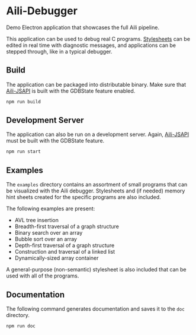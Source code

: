 # Aili-Debugger

Demo Electron application that showcases the full Aili pipeline.

This application can be used to debug real C programs.
[Stylesheets](../style) can be edited in real time
with diagnostic messages, and applications can be stepped
through, like in a typical debugger.

## Build

The application can be packaged into distributable binary.
Make sure that [Aili-JSAPI](../jsapi/README.md#generate-node-package)
is built with the GDBState feature enabled.

```sh
npm run build
```

## Development Server

The application can also be run on a development server.
Again, [Aili-JSAPI](../jsapi/README.md#generate-node-package)
must be built with the GDBState feature.

```sh
npm run start
```

## Examples

The `examples` directory contains an assortment of small programs
that can be visualized with the Aili debugger.
Stylesheets and (if needed) memory hint sheets created for the specific
programs are also included.

The following examples are present:

- AVL tree insertion
- Breadth-first traversal of a graph structure
- Binary search over an array
- Bubble sort over an array
- Depth-first traversal of a graph structure
- Construction and traversal of a linked list
- Dynamically-sized array container

A general-purpose (non-semantic) stylesheet is also included
that can be used with all of the programs.

## Documentation

The following command generates documentation and saves it to the `doc` directory.

```sh
npm run doc
```
